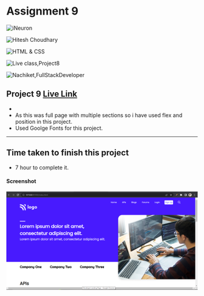 # Assignment 9

![iNeuron](https://img.shields.io/badge/iNeuron-Full--Stack--Bootcamp-green)

![Hitesh Choudhary](https://img.shields.io/badge/Hitesh--Choudhary-LCO-red)

![HTML & CSS](https://img.shields.io/badge/HTML-CSS-orange)

![Live class,Project8](https://img.shields.io/badge/LIVE--CLASS-PROJECT--9-darkgrey)

![Nachiket,FullStackDeveloper](https://img.shields.io/badge/Nachiket%20Keripale-Full--Stack--Developer-brightgreen)

## Project 9 [Live Link](https://nachiketkeripaleproject9.netlify.app/)

-  
-  As this was full page with multiple sections so i have used flex and position in this project.
-  Used Goolge Fonts for this project.

---

## Time taken to finish this project

-   7 hour to complete it.

#### Screenshot

![Project9](./screenshotproject9.png) 

